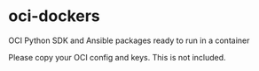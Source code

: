 # oci-dockers
OCI Python SDK and Ansible packages ready to run in a container

Please copy your OCI config and keys. This is not included.
